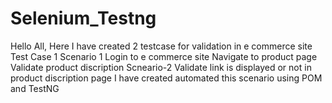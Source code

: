 # Selenium_Testng
Hello All,
Here I have created 2 testcase for validation in e commerce site
Test Case 1
Scenario 1
Login to e commerce site
Navigate to product page
Validate product discription
Scneario-2
Validate link is displayed or not in product discription page
I have created automated this scenario using POM and TestNG 
